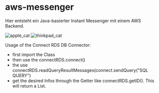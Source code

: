 # aws-messenger

Hier entsteht ein Java-basierter Instant Messenger mit einem AWS Backend.

![apple_cat](https://cloud.githubusercontent.com/assets/10564726/12493087/be0affd4-c083-11e5-85ec-0121c7efff51.jpg)
![thinkpad_cat](https://farm8.staticflickr.com/7607/16924477445_d4d256fba8_c.jpg)

Usage of the Connect RDS DB Connector: 
- first import the Class 
- then use the connectRDS.connect() 
- the use connectRDS.readQueryResultMessages(connect.sendQuery("SQL QUERY") 
- get the desired Infos through the Getter like connectRDS.getID(). This will return a List.





